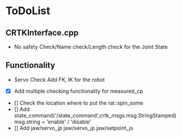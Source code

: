 # ToDoList

## CRTKInterface.cpp
- No safety Check/Name check/Length check for the Joint State

## Functionality
- Servo Check
Add FK, IK for the robot

- [x] Add multiple checking functionality for measured_cp
- [] Check the location where to put the ral::spin_some
- [] Add state_command('/state_command',crtk_msgs.msg.StringStamped) msg.string = 'enable' / 'disable'
- [] Add jaw/servo_jp jaw/servo_jp jaw/setpoint_js